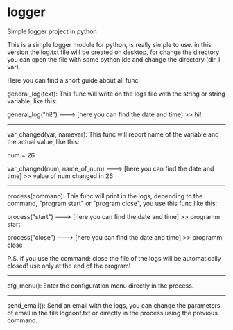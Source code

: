 # logger
Simple logger project in python

This is a simple logger module for python, is really simple to use.
in this version the log.txt file will be created on desktop, for change the directory you can open the file with some python ide and change the directory (dir_l var).

Here you can find a short guide about all func:

general_log(text): This func will write on the logs file with the string or string variable, like this:

general_log("hi!") ---> [here you can find the date and time] >> hi!
__________________________________________________________________________________________________________________________________________
var_changed(var, namevar): This func will report name of the variable and the actual value, like this:

num = 26

var_changed(num, name_of_num) ---> [here you can find the date and time] >> value of num changed in 26
__________________________________________________________________________________________________________________________________________
process(command): This func will print in the logs, depending to the command, "program start" or "program close", you use this func like this:

process("start") ---> [here you can find the date and time] >> programm start

process("close") ---> [here you can find the date and time] >> programm close

P.S. if you use  the command: close the file of the logs will be automatically closed! use only at the end of the program!
__________________________________________________________________________________________________________________________________________
cfg_menu(): Enter the configuration menu directly in the process.
__________________________________________________________________________________________________________________________________________
send_email(): Send an email with the logs, you can change the parameters of email in the file logconf.txt or directly in the process using the previous command.
